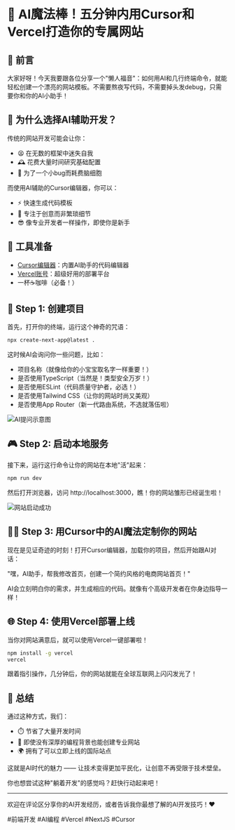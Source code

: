 # 🚀 AI魔法棒！五分钟内用Cursor和Vercel打造你的专属网站

## 🌟 前言

大家好呀！今天我要跟各位分享一个"懒人福音"：如何用AI和几行终端命令，就能轻松创建一个漂亮的网站模板。不需要熬夜写代码，不需要掉头发debug，只需要你和你的AI小助手！

## 🤖 为什么选择AI辅助开发？

传统的网站开发可能会让你：
- 😫 在无数的框架中迷失自我
- 🕰️ 花费大量时间研究基础配置
- 🧠 为了一个小bug而耗费脑细胞

而使用AI辅助的Cursor编辑器，你可以：
- ⚡ 快速生成代码模板
- 🎯 专注于创意而非繁琐细节
- 😎 像专业开发者一样操作，即使你是新手

## 📱 工具准备

- [Cursor编辑器](https://cursor.sh/)：内置AI助手的代码编辑器
- [Vercel账号](https://vercel.com/)：超级好用的部署平台
- 一杯☕咖啡（必备！）

## 🔮 Step 1: 创建项目

首先，打开你的终端，运行这个神奇的咒语：

```bash
npx create-next-app@latest .
```

这时候AI会询问你一些问题，比如：
- 项目名称（就像给你的小宝宝取名字一样重要！）
- 是否使用TypeScript（当然是！类型安全万岁！）
- 是否使用ESLint（代码质量守护者，必选！）
- 是否使用Tailwind CSS（让你的网站时尚又美观）
- 是否使用App Router（新一代路由系统，不选就落伍啦）

![AI提问示意图](https://p3-juejin.byteimg.com/tos-cn-i-k3u1fbpfcp/123456~tplv-k3u1fbpfcp-zoom-1.image)

## 🎮 Step 2: 启动本地服务

接下来，运行这行命令让你的网站在本地"活"起来：

```bash
npm run dev
```

然后打开浏览器，访问 http://localhost:3000，瞧！你的网站雏形已经诞生啦！

![网站启动成功](https://p3-juejin.byteimg.com/tos-cn-i-k3u1fbpfcp/654321~tplv-k3u1fbpfcp-zoom-1.image)

## 🧙‍♂️ Step 3: 用Cursor中的AI魔法定制你的网站

现在是见证奇迹的时刻！打开Cursor编辑器，加载你的项目，然后开始跟AI对话：

"嘿，AI助手，帮我修改首页，创建一个简约风格的电商网站首页！"

AI会立刻明白你的需求，并生成相应的代码。就像有个高级开发者在你身边指导一样！

## 🌐 Step 4: 使用Vercel部署上线

当你对网站满意后，就可以使用Vercel一键部署啦！

```bash
npm install -g vercel
vercel
```

跟着指引操作，几分钟后，你的网站就能在全球互联网上闪闪发光了！

## 💎 总结

通过这种方式，我们：
- ⏱️ 节省了大量开发时间
- 💪 即使没有深厚的编程背景也能创建专业网站
- 🌍 拥有了可以立即上线的国际站点

这就是AI时代的魅力 —— 让技术变得更加平民化，让创意不再受限于技术壁垒。

你也想尝试这种"躺着开发"的感觉吗？赶快行动起来吧！

---

欢迎在评论区分享你的AI开发经历，或者告诉我你最想了解的AI开发技巧！❤️

#前端开发 #AI编程 #Vercel #NextJS #Cursor 
